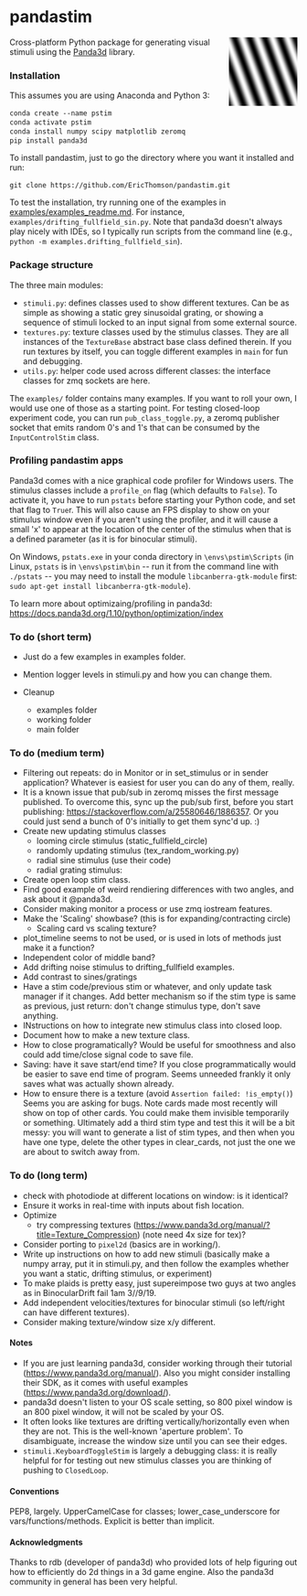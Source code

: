 # pandastim
<img align = "right" width = "120" src=".\images\omr_sin_example.png ">

Cross-platform Python package for generating visual stimuli using the [Panda3d](https://www.panda3d.org/) library.

### Installation
This assumes you are using Anaconda and Python 3:

    conda create --name pstim
    conda activate pstim
    conda install numpy scipy matplotlib zeromq
    pip install panda3d

To install pandastim, just to go the directory where you want it installed and run:    

    git clone https://github.com/EricThomson/pandastim.git

To test the installation, try running one of the examples in [examples/examples_readme.md](examples/examples_readme.md). For instance, `examples/drifting_fullfield_sin.py`. Note that panda3d doesn't always play nicely with IDEs, so I typically run scripts from the command line (e.g., `python -m examples.drifting_fullfield_sin`).

### Package structure
The three main modules:
- `stimuli.py`: defines classes used to show different textures. Can be as simple as showing a static grey sinusoidal grating, or showing a sequence of stimuli locked to an input signal from some external source.
- `textures.py`: texture classes used by the stimulus classes. They are all instances of the `TextureBase` abstract base class defined therein. If you run textures by itself, you can toggle different examples in `main` for fun and debugging.
- `utils.py`: helper code used across different classes: the interface classes for zmq sockets are here.

The `examples/` folder contains many examples. If you want to roll your own, I would use one of those as a starting point. For testing closed-loop experiment code, you can run `pub_class_toggle.py`, a zeromq publisher socket that emits random 0's and 1's that can be consumed by the `InputControlStim` class.

### Profiling pandastim apps
Panda3d comes with a nice graphical code profiler for Windows users. The stimulus classes include a `profile_on` flag (which defaults to `False`). To activate it, you have to run `pstats` before starting your Python code, and set that flag to `True`r. This will also cause an FPS display to show on your stimulus window even if you aren't using the profiler, and it will cause a small 'x' to appear at the location of the center of the stimulus when that is a defined parameter (as it is for binocular stimuli).

On Windows, `pstats.exe` in your conda directory in `\envs\pstim\Scripts` (in Linux, `pstats` is in `\envs\pstim\bin` -- run it from the command line with `./pstats` -- you may need to install the module `libcanberra-gtk-module` first: `sudo apt-get install libcanberra-gtk-module`).

To learn more about optimizaing/profiling in panda3d: https://docs.panda3d.org/1.10/python/optimization/index


### To do (short term)
- Just do a few examples in examples folder.
- Mention logger levels in stimuli.py and how you can change them.

- Cleanup
    - examples folder
    - working folder
    - main folder

### To do (medium term)
- Filtering out repeats: do in Monitor or in set_stimulus or in sender application? Whatever is easiest for user you can do any of them, really.
- It is a known issue that pub/sub in zeromq misses the first message published. To overcome this, sync up the pub/sub first, before you start publishing: https://stackoverflow.com/a/25580646/1886357. Or you could just send a bunch of 0's initially to get them sync'd up. :)
- Create new updating stimulus classes
    - looming circle stimulus (static_fullfield_circle)
    - randomly updating stimulus (tex_random_working.py)
    - radial sine stimulus (use their code)
    - radial grating stimulus:
- Create open loop stim class.
- Find good example of weird rendiering differences with two angles, and ask about it @panda3d.
- Consider making monitor a process or use zmq iostream features.
- Make the 'Scaling' showbase? (this is for expanding/contracting circle)
    - Scaling card vs scaling texture?
- plot_timeline seems to not be used, or is used in lots of methods just make it a function?
- Independent color of middle band?
- Add drifting noise stimulus to drifting_fullfield examples.
- Add contrast to sines/gratings
- Have a stim code/previous stim or whatever, and only update task manager if it changes. Add better mechanism so if the stim type is same as previous, just return: don't change stimulus type, don't save anything.
- INstructions on how to integrate new stimulus class into closed loop.
- Document how to make a new texture class.
- How to close programatically? Would be useful for smoothness and also could add time/close signal code to save file.
- Saving: have it save start/end time? If you close programmatically would be easier to save end time of program. Seems unneeded frankly it only saves what was actually shown already.
- How to ensure there is a texture (avoid `Assertion failed: !is_empty()`) Seems you are asking for bugs. Note cards made most recently will show on top of other cards. You could make them invisible temporarily or something. Ultimately add a third stim type and test this it will be a bit messy: you will want to generate a list of stim types, and then when you have one type, delete the other types in clear_cards, not just the one we are about to switch away from.

### To do (long term)
- check with photodiode at different locations on window: is it identical?
- Ensure it works in real-time with inputs about fish location.
- Optimize
  - try compressing textures (https://www.panda3d.org/manual/?title=Texture_Compression) (note need 4x size for tex)?
- Consider porting to `pixel2d` (basics are in working/).
- Write up instructions on how to add new stimuli (basically make a numpy array, put it in stimuli.py, and then follow the examples whether you want a static, drifting stimulus, or experiment)
- To make plaids is pretty easy, just supereimpose two guys at two angles as in BinocularDrift fail 1am 3//9/19.
- Add independent velocities/textures for binocular stimuli (so left/right can have different textures).
-  Consider making texture/window size x/y different.

#### Notes
- If you are just learning panda3d, consider working through their tutorial (https://www.panda3d.org/manual/). Also you might consider installing their SDK, as it comes with useful examples (https://www.panda3d.org/download/).
- panda3d doesn't listen to your OS scale setting, so 800 pixel window is an 800 pixel window, it will not be scaled by your OS.
- It often looks like textures are drifting vertically/horizontally even when they are not. This is the well-known 'aperture problem'. To disambiguate, increase the window size until you can see their edges.
- `stimuli.KeyboardToggleStim` is largely a debugging class: it is really helpful for for testing out new stimulus classes you are thinking of pushing to `ClosedLoop`.


#### Conventions
PEP8, largely. UpperCamelCase for classes; lower_case_underscore for vars/functions/methods. Explicit is better than implicit.

#### Acknowledgments
Thanks to rdb (developer of panda3d) who provided lots of help figuring out how to efficiently do 2d things in a 3d game engine. Also the panda3d community in general has been very helpful.
